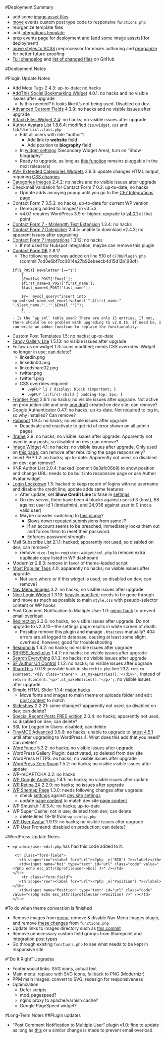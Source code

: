 #Deployment Summary
 - add some [image asset files](https://github.com/Pressed-Solutions/IT-ROI-dev/tree/develop/assets)
 - [move](https://github.com/Pressed-Solutions/IT-ROI-dev/commit/eb01a51f699ffb840356c021bc60e473654c7176) events custom post type code to responsive `functions.php`
 - reorganize template files
 - add [integrations template](https://github.com/Pressed-Solutions/IT-ROI-dev/commit/34a67bc7cd668783b3c89c6af8eb4c5e3a9148c5)
 - prep [events page](http://dev.itroisolutions.com/events/) for deployment and [add some image assets](for deployment)
 - [move styles to SCSS](https://github.com/Pressed-Solutions/IT-ROI-dev/commit/9f4da4c4adee2e3499dee5c6d2a3bba3cb10d9c2) preprocessor for easier authoring and [reorganize](https://github.com/Pressed-Solutions/IT-ROI-dev/commit/3d701880e833b079d5e0010d0c3ace8cd22a0cbd) for better future-proofing
 - [Full changelog](https://github.com/Pressed-Solutions/IT-ROI-dev/compare/develop) and [list of changed files](https://github.com/Pressed-Solutions/IT-ROI-dev/compare/develop#files_bucket) on GitHub

#Deployment Notes

#Plugin Update Notes
 - Add Meta Tags 2.4.3: up-to-date; no hacks
 - [AddThis Social Bookmarking Widget](https://downloads.wordpress.org/plugin/addthis.4.0.1.zip) 4.0.1: no hacks and no visible issues after upgrade
    - Is this needed? It looks like it’s not being used. Disabled on dev.
 - [Advanced Custom Fields](https://downloads.wordpress.org/plugin/advanced-custom-fields.zip) 4.3.9: no hacks and no visible issues after upgrade
 - [Attach Files Widget 2.4](https://downloads.wordpress.org/plugin/attach-files-widget.zip): no hacks; no visible issues after upgrade
 - [Author Avatars List](https://downloads.wordpress.org/plugin/author-avatars.1.8.6.4.zip) 1.8.6.4: modified `css/widget.css` and `lib/UserList.class.php`
    - Edit all users with role “author”:
        - Add link to **website** field
        - Add position to **biography** field
    - In [widget settings](https://itroisolutions.com/wp-admin/widgets.php) (Secondary Widget Area), turn on “Show biography”
    - Ready to upgrade, as long as [this function](https://github.com/macbookandrew/wp-author-avatars/commit/a3e9ffa1c7690c10394272482fdb1182fafeb1ab) remains pluggable in the next release(s)
 - [AVH Extended Categories Widgets](https://downloads.wordpress.org/plugin/extended-categories-widget.3.9.3.zip) 3.9.3: update changes HTML output, requiring [CSS changes](https://github.com/Pressed-Solutions/IT-ROI-dev/commit/c3ec8f997fcc13e57b976d2e5d4339b8751ffa6a#diff-1)
 - [Categories Images](https://downloads.wordpress.org/plugin/categories-images.2.4.2.zip) 2.4.2: no hacks and no visible issues after upgrade
 - Checkmail Validation for Contact Form 7 0.2: up-to-date; no hacks
    - Update adds annoying popup until you go to the [CF7 Integrations page](https://itroisolutions.com/wp-admin/admin.php?page=cf7-integrations)
 - Contact Form 7 3.5.3: no hacks; up-to-date for current WP version
    - Demo.png added to images/ in v3.5.3
    - v4.0.1 requires WordPress 3.9 or higher; upgrade to [v4.0.1](https://downloads.wordpress.org/plugin/contact-form-7.4.0.1.zip) at that point
 - [Contact Form 7 - Minlength Text Extension](https://downloads.wordpress.org/plugin/minimum-length-for-contact-form-7.1.3.4.zip) 1.3.4: no hacks
 - [Contact Form 7 Datepicker](https://downloads.wordpress.org/plugin/contact-form-7-datepicker.zip) 2.4.5: unable to download v2.4.3; no apparent issues after upgrading
 - [Contact Form 7 Integrations](https://downloads.wordpress.org/plugin/contact-form-7-integrations.1.3.12.zip) 1.3.12: no hacks
    - If not used for Hubspot integration, maybe can remove this plugin
 - [Contact Form DB](https://downloads.wordpress.org/plugin/contact-form-7-to-database-extension.2.8.17.zip) 2.8.17
    - The following code was added on line 510 of `CF7DBPlugin.php` (commit 7cd0e6bf7cc0814e27b92ebeecb4d15d12b198df)
    ````
    if($_POST['newsletter']=="1")
        {
        $Email=$_POST['Email'];
        $first_name=$_POST['first_name'];
        $last_name=$_POST['last_name'];

        $r=  mysql_query("insert into wp_sml(sml_name,sml_email)values('".$first_name." ".$last_name."','".$Email."')");
        }
        ````
    - Is the `wp_sml` table used? There are only 15 entries. If not, there should be no problem with upgrading to v2.8.16. If need be, I can write an addon function to replace the functionality.
 - Custom Post Templates 1.5: no hacks; up-to-date
 - [Fancy Gallery Lite](https://downloads.wordpress.org/plugin/fancy-gallery.zip) 1.5.13: no visible issues after upgrade
 - Follow us on widget 1.3: icons modified; needs CSS overrides. Widget no longer in use; can delete?
    - linkedin.png
    - linkedin00.png
    - linkedshare02.png
    - twitter.png
    - twitter1.png
    - CSS overrides required:
        - `.wpFUP li { display: block !important; }`
        - `.wpFUP li:first-child { padding-top: 5px; }`
 - [Frontier Post](https://downloads.wordpress.org/plugin/frontier-post.2.6.1.zip) 2.6.1: no hacks; no visible issues after upgrade. Not active on production site and only [one draft](http://dev.itroisolutions.com/my-posts/) created on dev site; can remove?
 - Google Authenticator 0.47: no hacks; up-to-date. Not required to log in, so why installed? Can remove?
 - [Hubspot](https://downloads.wordpress.org/plugin/hubspot.zip) 1.9.4: no hacks; no visible issues after upgrade
    - Deactivate and reactivate to get rid of error shown on all admin pages
 - [iframe](https://downloads.wordpress.org/plugin/iframe.2.9.zip) 2.9: no hacks; no visible issues after upgrade. Apparently not used in any posts, so disabled on dev; can remove?
 - [Image Widget](https://downloads.wordpress.org/plugin/image-widget.4.1.zip) 4.1: no hacks; no visible issues after upgrade. Only used on [this page](http://dev.itroisolutions.com/overview/); can remove after rebuilding the page responsively?
 - Insert PHP 1.2: no hacks; up-to-date. Apparently not used, so disabled on dev; can remove?
 - KNR Author List 2.0.4: hacked (commit 8a3afc06b8) to show position and change URL; needs to be built into responsive page or use Author Avatar widget
 - [Login Lockdown](https://downloads.wordpress.org/plugin/login-lockdown.v1.6.1.zip) 1.5: hacked to keep record of logins with no username and disable the credit line; update adds same features
    - After update, set **Show Credit Line** to false in [settings](https://itroisolutions.com/wp-admin/options-general.php?page=loginlockdown.php)
    - On dev server, there have been 4 blocks against user id 3 (host), 98 against user id 1 (itroiadmin), and 24,936 against user id 0 (not a valid user)
    - Maybe consider switching to [this plugin](https://wordpress.org/plugins/login-security-solution/)?
        - Slows down repeated submissions from same IP
        - If an account seems to be breached, immediately locks them out and forces them to reset their password.
        - Enforces password strength
 - Mail Subscribe List 2.1.1: hacked; apparently not used, so disabled on dev; can remove?
    - remove `nice-login-register-widget/sml.php` to remove extra duplicate copy listed in WP dashboard
 - Modernizr 2.8.3: remove in favor of theme-loaded script
 - [Most Popular Tags](https://downloads.wordpress.org/plugin/most-popular-tags.zip) 4.0: apparently no hacks; no visible issues after upgrade
    - Not sure where or if this widget is used, so disabled on dev; can remove?
 - [Nav Menu Images](https://downloads.wordpress.org/plugin/nav-menu-images.3.2.zip) 3.2: no hacks; no visible issues after upgrade
 - [Nice Login Widget](https://downloads.wordpress.org/plugin/nice-login-register-widget.1.3.10.zip) 1.3.10: [heavily modified](https://github.com/Pressed-Solutions/IT-ROI-nice-login-widget/commit/c7ec6e1c9dd234d3da668bf82a465522a6288c4c); needs to be gone through and move as much as possible to main `style.css` with pseudo-selector content or WP hooks
 - Post Comment Notification to Multiple User 1.0: [minor hack](https://github.com/Pressed-Solutions/post-comment-notification-to-multiple-user/commit/cb63c8de1af0a01077796615d0618db790bdf0b1) to prevent email overload
 - [Redirection](https://downloads.wordpress.org/plugin/redirection.2.3.6.zip) 2.3.6: no hacks; no visible issues after upgrade. Do not upgrade to v2.3.10—the settings page results in white screen of death.
    - Possibly remove this plugin and manage `.htaccess` manually? 404 errors are all logged to database, causing at least some slight overhead; however, good for troubleshooting
 - [Respond.js](https://downloads.wordpress.org/plugin/respondjs.1.4.2.zip) 1.4.2: no hacks; no visible issues after upgrade
 - [SB-RSS_feed-plus](https://downloads.wordpress.org/plugin/sb-rss-feed-plus.1.4.7.zip) 1.4.7: no hacks; no visible issues after upgrade
 - [Search Everything](https://downloads.wordpress.org/plugin/search-everything.8.1.2.zip) 8.1.2: no hacks; no visible issues after upgrade
 - [SF Author Url Control](https://downloads.wordpress.org/plugin/sf-author-url-control.zip) 1.1.2: no hacks; no visible issues after upgrade
 - [ShareThis](https://downloads.wordpress.org/plugin/share-this.zip) 7.0.18: possible hack in `sharethis.php` line 232: `return $content.'<div class="share">'.st_makeEntries().'</div>';` instead of `return $content.'<p>'.st_makeEntries().'</p>';`; no visible issues after upgrade
 - Simple HTML Slider 1.1.4: [major hacks](https://github.com/Pressed-Solutions/simple-html-slider/compare/hacks?expand=1)
    - Move fonts and images to main theme or uploads folder and edit [post content](https://dev.itroisolutions.com/wp-admin/admin.php?page=shs_slider_options) to match
 - [Slideshow](https://downloads.wordpress.org/plugin/slideshow-jquery-image-gallery.2.2.21.zip) 2.2.21: some changes? apparently not used, so disabled on dev; can delete?
 - [Special Recent Posts FREE edition](https://downloads.wordpress.org/plugin/special-recent-posts.2.0.4.zip) 2.0.4: no hacks; apparently not used, so disabled on dev; can delete?
 - SSL for Logged In Users: disabled; can delete
 - [TinyMCE Advanced](https://downloads.wordpress.org/plugin/tinymce-advanced.3.5.9.zip) 3.5.9: no hacks; unable to upgrade to [latest 4.5.1](https://downloads.wordpress.org/plugin/tinymce-advanced.4.1.1.zip) until after upgrading to WordPress 4. What does this add that you need? Can delete?
 - [WordFence](https://downloads.wordpress.org/plugin/wordfence.5.3.2.zip) 5.3.2: no hacks; no visible issues after upgrade
 - WordPress Gallery Plugin: deactivated, so deleted from dev site
 - WordPress HTTPS: no hacks; no visible issues after upgrade
 - [WordPress Zero Spam](https://downloads.wordpress.org/plugin/zero-spam.1.5.2.zip) 1.5.2: no hacks; no visible visible issues after update
 - WP-reCAPTCHA 3.2: no hacks
 - [WP Google Analytics](https://downloads.wordpress.org/plugin/wp-google-analytics.1.4.1.zip) 1.4.1: no hacks; no visible issues after update
 - [WP Retina 2X](https://downloads.wordpress.org/plugin/wp-retina-2x.latest-stable.zip) 2.2.0: no hacks; no issues after upgrade
 - [WP Sitemap Page](https://downloads.wordpress.org/plugin/wp-sitemap-page.zip) 1.3.0: needs following changes after upgrade:
    - check [settings](https://itroisolutions.com/wp-admin/options-general.php?page=wp_sitemap_page&tab=main) against [dev site settings](https://dev.itroisolutions.com/wp-admin/options-general.php?page=wp_sitemap_page&tab=main)
    - update [page content](https://itroisolutions.com/wp-admin/post.php?post=106&action=edit) to match dev site [page content](https://dev.itroisolutions.com/wp-admin/post.php?post=106&action=edit)
 - WP Smush.it 1.6.5.4.: no hacks; up-to-date
 - WP Super Cache: not in use; deleted from dev; can delete
    - delete lines 18–19 from `wp-config.php`
 - [WP User Avatar](https://downloads.wordpress.org/plugin/wp-user-avatar.1.9.13.zip) 1.9.13: no hacks; no visible issues after upgrade
 - WP User Frontend: disabled on production; can delete?

#WordPress Update Notes
 - `wp-admin/user-edit.php` has had this code added to it:
     ```
      <tr class="form-field">
		<th scope="row"><label for="url"><?php _e('BIO') ?></label></th>
		<td><input name="boi" type="text" id="url" class="code" value="<?php echo esc_attr($profileuser->boi) ?>" /></td>
	</tr>
         <tr class="form-field">
		<th scope="row"><label for="url"><?php _e('Position') ?></label></th>
		<td><input name="Position" type="text" id="url" class="code" value="<?php echo esc_attr($profileuser->Position) ?>" /></td>
	</tr>
    ```

#To do when theme conversion is finished
 - Remove images from [menu](https://itroisolutions.com/wp-admin/nav-menus.php), remove & disable Nav Menu Images plugin, and remove [these changes](https://github.com/macbookandrew/IT-ROI-dev/commit/944cef2) from `functions.php`
 - Update links to images directory such as [this commit](https://github.com/Pressed-Solutions/IT-ROI-dev/commit/3bfd09dc040f4f8046081360e2771929ac1c7aaf)
 - Remove unnecessary custom field groups from Sharepoint and Integration post types
 - Go through existing `functions.php` to see what needs to be kept in responsive site

#“Do It Right” Upgrades
 - Footer social links: SVG icons, actual text
 - Main menu: replace with SVG icons, fallback to PNG (Modernizr)
 - PPM main images: convert to SVG, redesign for responsiveness
 - Optimization
     - Defer scripts
     - mod_pagespeed?
     - nginx proxy to apache/varnish cache?
     - Google PageSpeed widget?

#Long-Term Notes
##Plugin updates
 - “Post Comment Notification to Multiple User” plugin v1.0: fine to update as long as [this](https://github.com/Pressed-Solutions/post-comment-notification-to-multiple-user/commit/cb63c8de1af0a01077796615d0618db790bdf0b1) or a similar change is made to prevent email overload.
